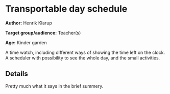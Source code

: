 # Transportable day schedule #
**Author:** Henrik Klarup

**Target group/audience:** Teacher(s)

**Age:** Kinder garden

A time watch, including different ways of showing the time left on the clock. A scheduler with possibility to see the whole day, and the small activities.

## Details ##

Pretty much what it says in the brief summery.